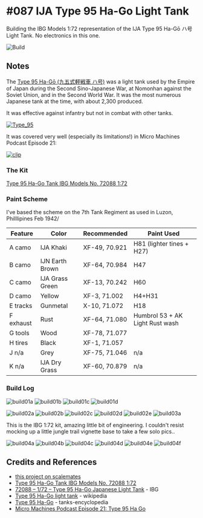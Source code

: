 # #087 IJA Type 95 Ha-Go Light Tank

Building the IBG Models 1:72 representation of the IJA Type 95 Ha-Gō ハ号 Light Tank. No electronics in this one.

![Build](./assets/Type95HaGo_build.jpg?raw=true)

## Notes

The [Type 95 Ha-Gō (九五式軽戦車 ハ号)](https://en.wikipedia.org/wiki/Type_95_Ha-Go_light_tank)
was a light tank used by the Empire of Japan during the Second Sino-Japanese War, at Nomonhan against the Soviet Union,
and in the Second World War.
It was the most numerous Japanese tank at the time, with about 2,300 produced.

It was effective against infantry but not in combat with other tanks.

[![Type_95](./assets/Type_95_Ha-Go_tank_Malaya_AWM_011298.jpg?raw=true)](https://en.wikipedia.org/wiki/Type_95_Ha-Go_light_tank)

It was covered very well (especially its limitations!) in Micro Machines Podcast Episode 21:

[![clip](https://img.youtube.com/vi/ewmPTtzwDu4/0.jpg)](https://www.youtube.com/watch?v=ewmPTtzwDu4)

### The Kit

[Type 95 Ha-Go Tank IBG Models No. 72088 1:72](https://www.scalemates.com/kits/ibg-models-72088-type-95-ha-go--1345408)

### Paint Scheme

I've based the scheme on the 7th Tank Regiment as used in Luzon, Philllipines Feb 1942/

| Feature               | Color           | Recommended    | Paint Used |
|-----------------------|-----------------|----------------|------------|
| A camo                | IJA Khaki       | XF-49, 70.921  | H81 (lighter tines + H27)        |
| B camo                | IJN Earth Brown | XF-64, 70.984  | H47        |
| C camo                | IJA Grass Green | XF-13, 70.242  | H60        |
| D camo                | Yellow          | XF-3,  71.002  | H4+H31     |
| E tracks              | Gunmetal        | X-10,  71.072  | H18        |
| F exhaust             | Rust            | XF-64,  71.080 | Humbrol 53 + AK Light Rust wash |
| G tools               | Wood            | XF-78,  71.077 |            |
| H tires               | Black           | XF-1,  71.057  |            |
| J n/a                 | Grey            | XF-75,  71.046 | n/a        |
| K n/a                 | IJA Dry Grass   | XF-60, 70.879  | n/a        |

### Build Log

![build01a](./assets/build01a.jpg?raw=true)
![build01b](./assets/build01b.jpg?raw=true)
![build01c](./assets/build01c.jpg?raw=true)
![build01d](./assets/build01d.jpg?raw=true)

![build02a](./assets/build02a.jpg?raw=true)
![build02b](./assets/build02b.jpg?raw=true)
![build02c](./assets/build02c.jpg?raw=true)
![build02d](./assets/build02d.jpg?raw=true)
![build02e](./assets/build02e.jpg?raw=true)
![build03a](./assets/build03a.jpg?raw=true)

This is the IBG 1:72 kit, amazing little bit of engineering. I couldn't resist mocking up a little jungle trail vignette base to take a few solo pics..

![build04a](./assets/build04a.jpg?raw=true)
![build04b](./assets/build04b.jpg?raw=true)
![build04c](./assets/build04c.jpg?raw=true)
![build04d](./assets/build04d.jpg?raw=true)
![build04e](./assets/build04e.jpg?raw=true)
![build04f](./assets/build04f.jpg?raw=true)

## Credits and References

* [this project on scalemates](https://www.scalemates.com/profiles/mate.php?id=74137&p=projects&project=147072)
* [Type 95 Ha-Go Tank IBG Models No. 72088 1:72](https://www.scalemates.com/kits/ibg-models-72088-type-95-ha-go--1345408)
* [72088 – 1/72 –  Type 95 Ha-Go Japanese Light Tank](http://www.ibgmodels.com/72088-2/) - IBG
* [Type 95 Ha-Go light tank](https://en.wikipedia.org/wiki/Type_95_Ha-Go_light_tank) - wikipedia
* [Type 95 Ha-Go](https://www.tanks-encyclopedia.com/ww2/jap/old-Type_95_Ha-Go.php) - tanks-encyclopedia
* [Micro Machines Podcast Episode 21: Type 95 Ha Go](https://www.youtube.com/watch?v=ewmPTtzwDu4)
